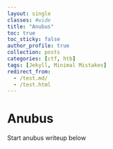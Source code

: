 ```yaml
---
layout: single
classes: #wide
title: "Anubus"
toc: true
toc_sticky: false
author_profile: true
collection: posts
categories: [ctf, htb]
tags: [Jekyll, Minimal Mistakes]
redirect_from:
  - /test.md/
  - /test.html
---
```

# Anubus 
Start anubus writeup below 